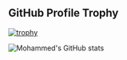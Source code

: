## GitHub Profile Trophy

[![trophy](https://github-profile-trophy.vercel.app/?username=Mohamad-Farhan&theme=algolia)](https://github.com/Mohamad-Farhan)

![Mohammed's GitHub stats](https://github-readme-stats.vercel.app/api?username=Mohamad-Farhan&no-bg=true&count_private=true&show_icons=true&theme=algolia)
